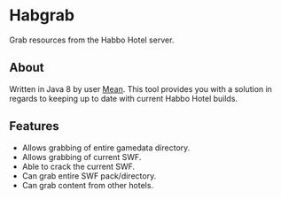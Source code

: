 # Habgrab
Grab resources from the Habbo Hotel server.

## About
Written in Java 8 by user <a href="https://www.habbo.com/profile/Mean">Mean</a>. This tool provides you with a solution in regards to keeping up to date with current Habbo Hotel builds.

## Features
* Allows grabbing of entire gamedata directory.
* Allows grabbing of current SWF.
* Able to crack the current SWF.
* Can grab entire SWF pack/directory.
* Can grab content from other hotels.
